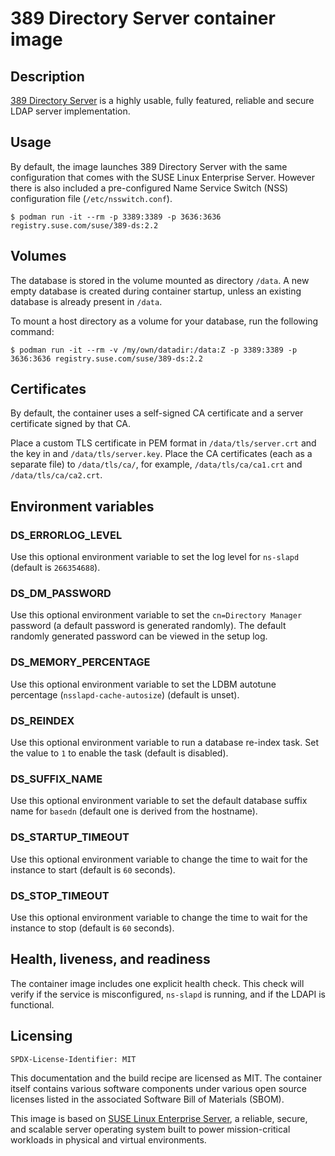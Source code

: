 # 389 Directory Server container image

## Description

[389 Directory Server](https://www.port389.org/) is a highly usable, fully
featured, reliable and secure LDAP server implementation.

## Usage

By default, the image launches 389 Directory Server with the same
configuration that comes with the SUSE Linux Enterprise Server. However there
is also included a pre-configured Name Service Switch (NSS) configuration
file (`/etc/nsswitch.conf`).

```ShellSession
$ podman run -it --rm -p 3389:3389 -p 3636:3636 registry.suse.com/suse/389-ds:2.2
```

## Volumes

The database is stored in the volume mounted as directory `/data`. A new
empty database is created during container startup, unless an existing
database is already present in `/data`.

To mount a host directory as a volume for your database, run the following
command:

```ShellSession
$ podman run -it --rm -v /my/own/datadir:/data:Z -p 3389:3389 -p 3636:3636 registry.suse.com/suse/389-ds:2.2
```

## Certificates

By default, the container uses a self-signed CA certificate and a server
certificate signed by that CA.

Place a custom TLS certificate in PEM format in `/data/tls/server.crt` and
the key in and `/data/tls/server.key`. Place the CA certificates (each as a
separate file) to `/data/tls/ca/`, for example, `/data/tls/ca/ca1.crt` and
`/data/tls/ca/ca2.crt`.

## Environment variables

### DS_ERRORLOG_LEVEL

Use this optional environment variable to set the log level for
`ns-slapd` (default is `266354688`).

### DS_DM_PASSWORD

Use this optional environment variable to set the `cn=Directory Manager`
password (a default password is generated randomly). The default randomly
generated password can be viewed in the setup log.

### DS_MEMORY_PERCENTAGE

Use this optional environment variable to set the LDBM autotune
percentage (`nsslapd-cache-autosize`) (default is unset).

### DS_REINDEX

Use this optional environment variable to run a database re-index task. Set
the value to `1` to enable the task (default is disabled).

### DS_SUFFIX_NAME

Use this optional environment variable to set the default database
suffix name for `basedn` (default one is derived from the hostname).

### DS_STARTUP_TIMEOUT

Use this optional environment variable to change the time to wait for the
instance to start (default is `60` seconds).

### DS_STOP_TIMEOUT

Use this optional environment variable to change the time to wait for the
instance to stop (default is `60` seconds).

## Health, liveness, and readiness

The container image includes one explicit health check. This check will
verify if the service is misconfigured, `ns-slapd` is running, and if the
LDAPI is functional.

## Licensing

`SPDX-License-Identifier: MIT`

This documentation and the build recipe are licensed as MIT.
The container itself contains various software components under various open source licenses listed in the associated
Software Bill of Materials (SBOM).

This image is based on [SUSE Linux Enterprise Server](https://www.suse.com/products/server/), a reliable,
secure, and scalable server operating system built to power mission-critical workloads in physical and virtual environments.